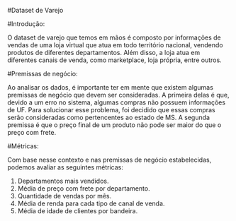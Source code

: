 #Dataset de Varejo

#Introdução:

O dataset de varejo que temos em mãos é composto por informações de vendas de uma loja virtual que atua em todo território nacional, vendendo produtos de diferentes departamentos. Além disso, a loja atua em diferentes canais de venda, como marketplace, loja própria, entre outros.

#Premissas de negócio:

Ao analisar os dados, é importante ter em mente que existem algumas premissas de negócio que devem ser consideradas. A primeira delas é que, devido a um erro no sistema, algumas compras não possuem informações de UF.
Para solucionar esse problema, foi decidido que essas compras serão consideradas como pertencentes ao estado de MS. A segunda premissa é que o preço final de um produto não pode ser maior do que o preço com frete.

#Métricas:

Com base nesse contexto e nas premissas de negócio estabelecidas, podemos avaliar as seguintes métricas:

1. Departamentos mais vendidos.
2. Média de preço com frete por departamento.
3. Quantidade de vendas por mês.
4. Média de renda para cada tipo de canal de venda.
5. Média de idade de clientes por bandeira.
